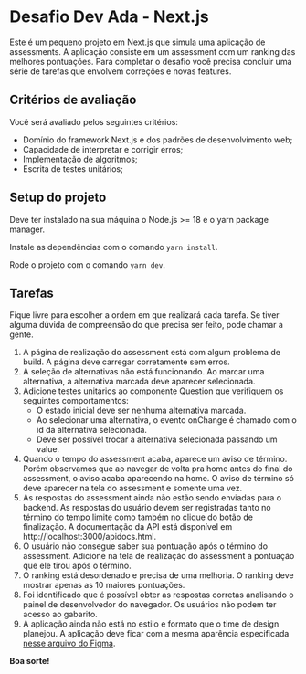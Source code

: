 # Desafio Dev Ada - Next.js

Este é um pequeno projeto em Next.js que simula uma aplicação de assessments.
A aplicação consiste em um assessment com um ranking das melhores pontuações.
Para completar o desafio você precisa concluir uma série de tarefas que envolvem correções e novas features.

## Critérios de avaliação
Você será avaliado pelos seguintes critérios:
- Domínio do framework Next.js e dos padrões de desenvolvimento web;
- Capacidade de interpretar e corrigir erros;
- Implementação de algoritmos;
- Escrita de testes unitários;

## Setup do projeto
Deve ter instalado na sua máquina o Node.js >= 18 e o yarn package manager.

Instale as dependências com o comando `yarn install`.

Rode o projeto com o comando `yarn dev`.

## Tarefas
Fique livre para escolher a ordem em que realizará cada tarefa. Se tiver alguma dúvida de compreensão do que precisa ser feito, pode chamar a gente.

1. A página de realização do assessment está com algum problema de build. A página deve carregar corretamente sem erros.
2. A seleção de alternativas não está funcionando. Ao marcar uma alternativa, a alternativa marcada deve aparecer selecionada.
3. Adicione testes unitários ao componente Question que verifiquem os seguintes comportamentos:
    - O estado inicial deve ser nenhuma alternativa marcada.
    - Ao selecionar uma alternativa, o evento onChange é chamado com o id da alternativa selecionada.
    - Deve ser possível trocar a alternativa selecionada passando um value.
4. Quando o tempo do assessment acaba, aparece um aviso de término. Porém observamos que ao navegar de volta pra home antes do final do assessment, o aviso acaba aparecendo na home. O aviso de término só deve aparecer na tela do assessment e somente uma vez.
5. As respostas do assessment ainda não estão sendo enviadas para o backend. As respostas do usuário devem ser registradas tanto no término do tempo limite como também no clique do botão de finalização. A documentação da API está disponível em http://localhost:3000/apidocs.html.
6. O usuário não consegue saber sua pontuação após o término do assessment. Adicione na tela de realização do assessment a pontuação que ele tirou após o término.
7. O ranking está desordenado e precisa de uma melhoria. O ranking deve mostrar apenas as 10 maiores pontuações.
8. Foi identificado que é possível obter as respostas corretas analisando o painel de desenvolvedor do navegador. Os usuários não podem ter acesso ao gabarito.
9. A aplicação ainda não está no estilo e formato que o time de design planejou. A aplicação deve ficar com a mesma aparência especificada [nesse arquivo do Figma](https://www.figma.com/file/Co72LvWoikIo0tvKvQE0i9/Assessments-Implementa%C3%A7%C3%A3o-Figma).

**Boa sorte!**

